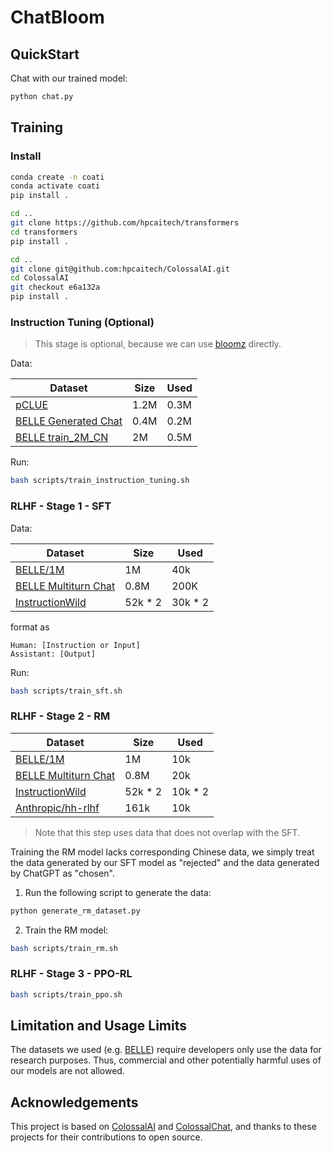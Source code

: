 # ChatBloom
## QuickStart
Chat with our trained model:
```bash
python chat.py
```

## Training
### Install
```bash
conda create -n coati
conda activate coati
pip install .

cd ..
git clone https://github.com/hpcaitech/transformers
cd transformers
pip install .

cd ..
git clone git@github.com:hpcaitech/ColossalAI.git
cd ColossalAI
git checkout e6a132a
pip install .
```

### Instruction Tuning (Optional)
> This stage is optional, because we can use [bloomz](https://huggingface.co/bigscience/bloomz-1b7) directly.

Data:
<!-- - [pCLUE](https://huggingface.co/datasets/wbbbbb/pclue) | [github](https://github.com/CLUEbenchmark/pCLUE)
- [BELLE Generated Chat](https://huggingface.co/datasets/BelleGroup/generated_chat_0.4M)
- [BELLE train_2M_CN](https://huggingface.co/datasets/BelleGroup/train_2M_CN) -->

|Dataset | Size | Used |
| - | - | - |
| [pCLUE](https://huggingface.co/datasets/wbbbbb/pclue) | 1.2M | 0.3M |
| [BELLE Generated Chat](https://huggingface.co/datasets/BelleGroup/generated_chat_0.4M) | 0.4M | 0.2M |
| [BELLE train_2M_CN](https://huggingface.co/datasets/BelleGroup/train_2M_CN) | 2M | 0.5M |


Run:
```bash
bash scripts/train_instruction_tuning.sh
```

### RLHF - Stage 1 - SFT

Data:

|Dataset | Size | Used |
| - | - | - |
| [BELLE/1M](https://huggingface.co/datasets/BelleGroup/train_1M_CN) | 1M | 40k |
| [BELLE Multiturn Chat](https://huggingface.co/datasets/BelleGroup/multiturn_chat_0.8M) | 0.8M | 200K |
| [InstructionWild](https://github.com/XueFuzhao/InstructionWild) | 52k * 2 | 30k * 2 |

format as
```
Human: [Instruction or Input]
Assistant: [Output]
```

Run:
```bash
bash scripts/train_sft.sh
```

### RLHF - Stage 2 - RM
|Dataset | Size | Used |
| - | - | - |
| [BELLE/1M](https://huggingface.co/datasets/BelleGroup/train_1M_CN) | 1M | 10k |
| [BELLE Multiturn Chat](https://huggingface.co/datasets/BelleGroup/multiturn_chat_0.8M) | 0.8M | 20k |
| [InstructionWild](https://github.com/XueFuzhao/InstructionWild) | 52k * 2 | 10k * 2 |
| [Anthropic/hh-rlhf](https://huggingface.co/datasets/Anthropic/hh-rlhf) | 161k | 10k |
> Note that this step uses data that does not overlap with the SFT.

Training the RM model lacks corresponding Chinese data, we simply treat the data generated by our SFT model as "rejected" and the data generated by ChatGPT as "chosen". 
1. Run the following script to generate the data:
```bash
python generate_rm_dataset.py
```
2. Train the RM model:
```bash
bash scripts/train_rm.sh
```

### RLHF - Stage 3 - PPO-RL 
```bash
bash scripts/train_ppo.sh
```

## Limitation and Usage Limits
The datasets we used (e.g. [BELLE](https://github.com/LianjiaTech/BELLE)) require developers only use the data for research purposes. Thus, commercial and other potentially harmful uses of our models are not allowed.

## Acknowledgements
This project is based on [ColossalAI](https://github.com/hpcaitech/ColossalAI) and [ColossalChat](https://github.com/hpcaitech/ColossalAI/tree/main/applications/Chat), and thanks to these projects for their contributions to open source.


